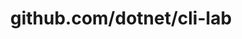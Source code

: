 ---
layout: post
title: github.com/dotnet/cli-lab
categories: link
tags: [انگلیسی, برنامه‌نویسی]
---